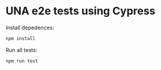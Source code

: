 # UNA e2e tests using Cypress

Install depedences:
```bash
npm install
```

Run all tests:
```bash
npm run test
```
